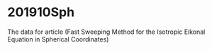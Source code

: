 # 201910Sph
The data for article (Fast Sweeping Method for the Isotropic Eikonal Equation in Spherical Coordinates)
